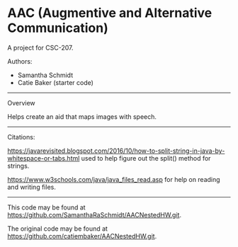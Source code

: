 # AAC (Augmentive and Alternative Communication)

A project for CSC-207.

Authors:

* Samantha Schmidt
* Catie Baker (starter code)

---

Overview

Helps create an aid that maps images with speech. 

---

Citations:

https://javarevisited.blogspot.com/2016/10/how-to-split-string-in-java-by-whitespace-or-tabs.html used to help figure out the split() method for strings.

https://www.w3schools.com/java/java_files_read.asp for help on reading and writing files.

---

This code may be found at <https://github.com/SamanthaRaSchmidt/AACNestedHW.git>. 

The original code may be found at <https://github.com/catiembaker/AACNestedHW.git>.